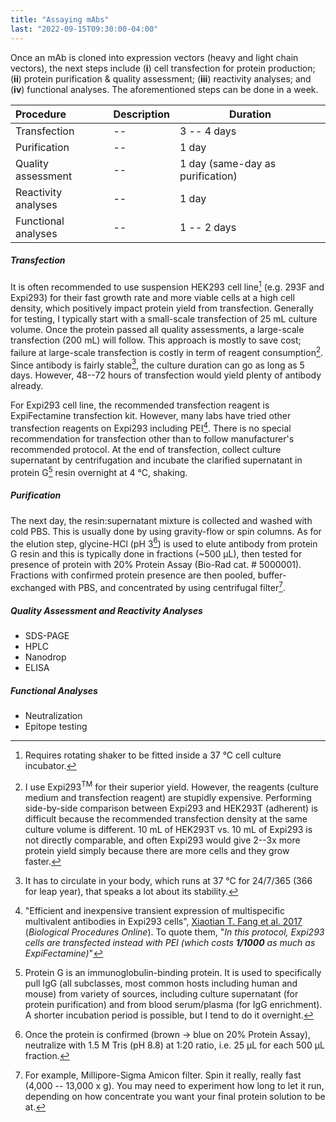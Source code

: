 ```yaml
---
title: "Assaying mAbs"
last: "2022-09-15T09:30:00-04:00"
---
```


Once an mAb is cloned into expression vectors (heavy and light chain vectors), the next steps include (**i**) cell transfection for protein production; (**ii**) protein purification & quality assessment; (**iii**) reactivity analyses; and (**iv**) functional analyses.
The aforementioned steps can be done in a week.

| Procedure | Description | Duration
| :-------- | :---------- | --------
| Transfection | -- | 3 -- 4 days
| Purification | -- | 1 day
| Quality assessment | -- | 1 day (same-day as purification)
| Reactivity analyses | -- | 1 day
| Functional analyses | -- | 1 -- 2 days

##### Transfection

It is often recommended to use suspension HEK293 cell line[^293sus] (e.g. 293F and Expi293) for their fast growth rate and more viable cells at a high cell density, which positively impact protein yield from transfection.
Generally for testing, I typically start with a small-scale transfection of 25 mL culture volume.
Once the protein passed all quality assessments, a large-scale transfection (200 mL) will follow.
This approach is mostly to save cost; failure at large-scale transfection is costly in term of reagent consumption[^expicost].
Since antibody is fairly stable[^abstability], the culture duration can go as long as 5 days.
However, 48--72 hours of transfection would yield plenty of antibody already.

For Expi293 cell line, the recommended transfection reagent is ExpiFectamine transfection kit.
However, many labs have tried other transfection reagents on Expi293 including PEI[^peiprice].
There is no special recommendation for transfection other than to follow manufacturer's recommended protocol.
At the end of transfection, collect culture supernatant by centrifugation and incubate the clarified supernatant in protein G[^proteing] resin overnight at 4 °C, shaking.

##### Purification

The next day, the resin:supernatant mixture is collected and washed with cold PBS.
This is usually done by using gravity-flow or spin columns.
As for the elution step, glycine-HCl (pH 3[^glyph]) is used to elute antibody from protein G resin and this is typically done in fractions (~500 µL), then tested for presence of protein with 20% Protein Assay (Bio-Rad cat. # 5000001).
Fractions with confirmed protein presence are then pooled, buffer-exchanged with PBS, and concentrated by using centrifugal filter[^amiconfilter].

##### Quality Assessment and Reactivity Analyses

- SDS-PAGE
- HPLC
- Nanodrop
- ELISA

##### Functional Analyses

- Neutralization
- Epitope testing

<!-- Footnotes -->

[^293sus]: Requires rotating shaker to be fitted inside a 37 °C cell culture incubator.

[^expicost]: I use Expi293<sup>TM</sup> for their superior yield. However, the reagents (culture medium and transfection reagent) are stupidly expensive. Performing side-by-side comparison between Expi293 and HEK293T (adherent) is difficult because the recommended transfection density at the same culture volume is different. 10 mL of HEK293T vs. 10 mL of Expi293 is not directly comparable, and often Expi293 would give 2--3x more protein yield simply because there are more cells and they grow faster.

[^abstability]: It has to circulate in your body, which runs at 37 °C for 24/7/365 (366 for leap year), that speaks a lot about its stability.

[^peiprice]: "Efficient and inexpensive transient expression of multispecific multivalent antibodies in Expi293 cells", [Xiaotian T. Fang et al. 2017](https://www.ncbi.nlm.nih.gov/pmc/articles/PMC5603040/) (*Biological Procedures Online*). To quote them, "*In this protocol, Expi293 cells are transfected instead with PEI (which costs **1/1000** as much as ExpiFectamine)*"

[^proteing]: Protein G is an immunoglobulin-binding protein. It is used to specifically pull IgG (all subclasses, most common hosts including human and mouse) from variety of sources, including culture supernatant (for protein purification) and from blood serum/plasma (for IgG enrichment). A shorter incubation period is possible, but I tend to do it overnight.

[^glyph]: Once the protein is confirmed (brown -> blue on 20% Protein Assay), neutralize with 1.5 M Tris (pH 8.8) at 1:20 ratio, i.e. 25 µL for each 500 µL fraction.

[^amiconfilter]: For example, Millipore-Sigma Amicon filter. Spin it really, really fast (4,000 -- 13,000 x g). You may need to experiment how long to let it run, depending on how concentrate you want your final protein solution to be at.
